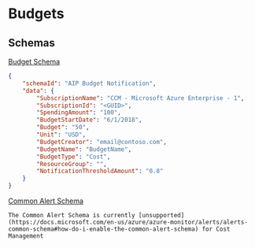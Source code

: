# Budgets

## Schemas

[Budget Schema](https://docs.microsoft.com/en-us/azure/cost-management-billing/manage/cost-management-budget-scenario)

```json
{
    "schemaId": "AIP Budget Notification",
    "data": {
        "SubscriptionName": "CCM - Microsoft Azure Enterprise - 1",
        "SubscriptionId": "<GUID>",
        "SpendingAmount": "100",
        "BudgetStartDate": "6/1/2018",
        "Budget": "50",
        "Unit": "USD",
        "BudgetCreator": "email@contoso.com",
        "BudgetName": "BudgetName",
        "BudgetType": "Cost",
        "ResourceGroup": "",
        "NotificationThresholdAmount": "0.8"
    }
}
```

[Common Alert Schema](https://docs.microsoft.com/en-us/azure/azure-monitor/alerts/alerts-common-schema)

```text
The Common Alert Schema is currently [unsupported](https://docs.microsoft.com/en-us/azure/azure-monitor/alerts/alerts-common-schema#how-do-i-enable-the-common-alert-schema) for Cost Management
```